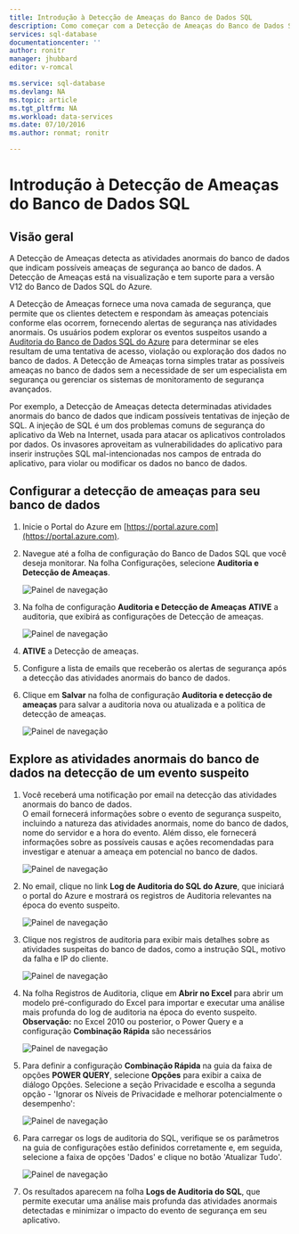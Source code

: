 ```yaml
---
title: Introdução à Detecção de Ameaças do Banco de Dados SQL
description: Como começar com a Detecção de Ameaças do Banco de Dados SQL no Portal do Azure
services: sql-database
documentationcenter: ''
author: ronitr
manager: jhubbard
editor: v-romcal

ms.service: sql-database
ms.devlang: NA
ms.topic: article
ms.tgt_pltfrm: NA
ms.workload: data-services
ms.date: 07/10/2016
ms.author: ronmat; ronitr

---
```

# Introdução à Detecção de Ameaças do Banco de Dados SQL
## Visão geral
A Detecção de Ameaças detecta as atividades anormais do banco de dados que indicam possíveis ameaças de segurança ao banco de dados. A Detecção de Ameaças está na visualização e tem suporte para a versão V12 do Banco de Dados SQL do Azure.

A Detecção de Ameaças fornece uma nova camada de segurança, que permite que os clientes detectem e respondam às ameaças potenciais conforme elas ocorrem, fornecendo alertas de segurança nas atividades anormais. Os usuários podem explorar os eventos suspeitos usando a [Auditoria do Banco de Dados SQL do Azure](sql-database-auditing-get-started.md) para determinar se eles resultam de uma tentativa de acesso, violação ou exploração dos dados no banco de dados. A Detecção de Ameaças torna simples tratar as possíveis ameaças no banco de dados sem a necessidade de ser um especialista em segurança ou gerenciar os sistemas de monitoramento de segurança avançados.

Por exemplo, a Detecção de Ameaças detecta determinadas atividades anormais do banco de dados que indicam possíveis tentativas de injeção de SQL. A injeção de SQL é um dos problemas comuns de segurança do aplicativo da Web na Internet, usada para atacar os aplicativos controlados por dados. Os invasores aproveitam as vulnerabilidades do aplicativo para inserir instruções SQL mal-intencionadas nos campos de entrada do aplicativo, para violar ou modificar os dados no banco de dados.

## Configurar a detecção de ameaças para seu banco de dados
1. Inicie o Portal do Azure em [https://portal.azure.com](https://portal.azure.com).
2. Navegue até a folha de configuração do Banco de Dados SQL que você deseja monitorar. Na folha Configurações, selecione **Auditoria e Detecção de Ameaças**.
   
    ![Painel de navegação][1]
3. Na folha de configuração **Auditoria e Detecção de Ameaças** **ATIVE** a auditoria, que exibirá as configurações de Detecção de ameaças.
   
    ![Painel de navegação][2]
4. **ATIVE** a Detecção de ameaças.
5. Configure a lista de emails que receberão os alertas de segurança após a detecção das atividades anormais do banco de dados.
6. Clique em **Salvar** na folha de configuração **Auditoria e detecção de ameaças** para salvar a auditoria nova ou atualizada e a política de detecção de ameaças.
   
    ![Painel de navegação][3]

## Explore as atividades anormais do banco de dados na detecção de um evento suspeito
1. Você receberá uma notificação por email na detecção das atividades anormais do banco de dados. <br/> O email fornecerá informações sobre o evento de segurança suspeito, incluindo a natureza das atividades anormais, nome do banco de dados, nome do servidor e a hora do evento. Além disso, ele fornecerá informações sobre as possíveis causas e ações recomendadas para investigar e atenuar a ameaça em potencial no banco de dados.<br/>
   
    ![Painel de navegação][4]
2. No email, clique no link **Log de Auditoria do SQL do Azure**, que iniciará o portal do Azure e mostrará os registros de Auditoria relevantes na época do evento suspeito.
   
    ![Painel de navegação][5]
3. Clique nos registros de auditoria para exibir mais detalhes sobre as atividades suspeitas do banco de dados, como a instrução SQL, motivo da falha e IP do cliente.
   
    ![Painel de navegação][6]
4. Na folha Registros de Auditoria, clique em **Abrir no Excel** para abrir um modelo pré-configurado do Excel para importar e executar uma análise mais profunda do log de auditoria na época do evento suspeito.<br/> **Observação:** no Excel 2010 ou posterior, o Power Query e a configuração **Combinação Rápida** são necessários
   
    ![Painel de navegação][7]
5. Para definir a configuração **Combinação Rápida** na guia da faixa de opções **POWER QUERY**, selecione **Opções** para exibir a caixa de diálogo Opções. Selecione a seção Privacidade e escolha a segunda opção - 'Ignorar os Níveis de Privacidade e melhorar potencialmente o desempenho':
   
    ![Painel de navegação][8]
6. Para carregar os logs de auditoria do SQL, verifique se os parâmetros na guia de configurações estão definidos corretamente e, em seguida, selecione a faixa de opções 'Dados' e clique no botão 'Atualizar Tudo'.
   
    ![Painel de navegação][9]
7. Os resultados aparecem na folha **Logs de Auditoria do SQL**, que permite executar uma análise mais profunda das atividades anormais detectadas e minimizar o impacto do evento de segurança em seu aplicativo.

<!--Image references-->
[1]: ./media/sql-database-threat-detection-get-started/1_td_click_on_settings.png
[2]: ./media/sql-database-threat-detection-get-started/2_td_turn_on_auditing.png
[3]: ./media/sql-database-threat-detection-get-started/3_td_turn_on_threat_detection.png
[4]: ./media/sql-database-threat-detection-get-started/4_td_email.png
[5]: ./media/sql-database-threat-detection-get-started/5_td_audit_records.png
[6]: ./media/sql-database-threat-detection-get-started/6_td_audit_record_details.png
[7]: ./media/sql-database-threat-detection-get-started/7_td_audit_records_open_excel.png
[8]: ./media/sql-database-threat-detection-get-started/8_td_excel_fast_combine.png
[9]: ./media/sql-database-threat-detection-get-started/9_td_excel_parameters.png

<!---HONumber=AcomDC_0713_2016-->